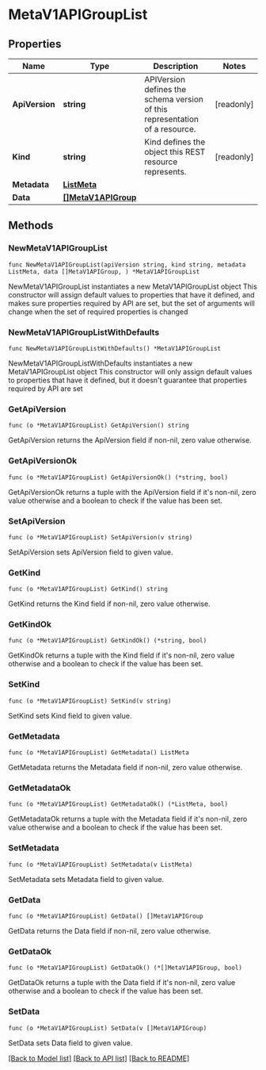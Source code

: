 # MetaV1APIGroupList

## Properties

Name | Type | Description | Notes
------------ | ------------- | ------------- | -------------
**ApiVersion** | **string** | APIVersion defines the schema version of this representation of a resource. | [readonly] 
**Kind** | **string** | Kind defines the object this REST resource represents. | [readonly] 
**Metadata** | [**ListMeta**](ListMeta.md) |  | 
**Data** | [**[]MetaV1APIGroup**](MetaV1APIGroup.md) |  | 

## Methods

### NewMetaV1APIGroupList

`func NewMetaV1APIGroupList(apiVersion string, kind string, metadata ListMeta, data []MetaV1APIGroup, ) *MetaV1APIGroupList`

NewMetaV1APIGroupList instantiates a new MetaV1APIGroupList object
This constructor will assign default values to properties that have it defined,
and makes sure properties required by API are set, but the set of arguments
will change when the set of required properties is changed

### NewMetaV1APIGroupListWithDefaults

`func NewMetaV1APIGroupListWithDefaults() *MetaV1APIGroupList`

NewMetaV1APIGroupListWithDefaults instantiates a new MetaV1APIGroupList object
This constructor will only assign default values to properties that have it defined,
but it doesn't guarantee that properties required by API are set

### GetApiVersion

`func (o *MetaV1APIGroupList) GetApiVersion() string`

GetApiVersion returns the ApiVersion field if non-nil, zero value otherwise.

### GetApiVersionOk

`func (o *MetaV1APIGroupList) GetApiVersionOk() (*string, bool)`

GetApiVersionOk returns a tuple with the ApiVersion field if it's non-nil, zero value otherwise
and a boolean to check if the value has been set.

### SetApiVersion

`func (o *MetaV1APIGroupList) SetApiVersion(v string)`

SetApiVersion sets ApiVersion field to given value.


### GetKind

`func (o *MetaV1APIGroupList) GetKind() string`

GetKind returns the Kind field if non-nil, zero value otherwise.

### GetKindOk

`func (o *MetaV1APIGroupList) GetKindOk() (*string, bool)`

GetKindOk returns a tuple with the Kind field if it's non-nil, zero value otherwise
and a boolean to check if the value has been set.

### SetKind

`func (o *MetaV1APIGroupList) SetKind(v string)`

SetKind sets Kind field to given value.


### GetMetadata

`func (o *MetaV1APIGroupList) GetMetadata() ListMeta`

GetMetadata returns the Metadata field if non-nil, zero value otherwise.

### GetMetadataOk

`func (o *MetaV1APIGroupList) GetMetadataOk() (*ListMeta, bool)`

GetMetadataOk returns a tuple with the Metadata field if it's non-nil, zero value otherwise
and a boolean to check if the value has been set.

### SetMetadata

`func (o *MetaV1APIGroupList) SetMetadata(v ListMeta)`

SetMetadata sets Metadata field to given value.


### GetData

`func (o *MetaV1APIGroupList) GetData() []MetaV1APIGroup`

GetData returns the Data field if non-nil, zero value otherwise.

### GetDataOk

`func (o *MetaV1APIGroupList) GetDataOk() (*[]MetaV1APIGroup, bool)`

GetDataOk returns a tuple with the Data field if it's non-nil, zero value otherwise
and a boolean to check if the value has been set.

### SetData

`func (o *MetaV1APIGroupList) SetData(v []MetaV1APIGroup)`

SetData sets Data field to given value.



[[Back to Model list]](../README.md#documentation-for-models) [[Back to API list]](../README.md#documentation-for-api-endpoints) [[Back to README]](../README.md)


